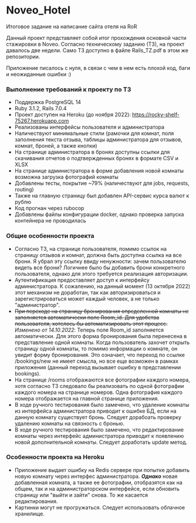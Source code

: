 # Noveo_Hotel
Итоговое задание на написание сайта отеля на RoR

Данный проект представляет собой итог прохождения основной части стажировки в Noveo.
Согласно техническому заданию (ТЗ), на проект давалось две недели. Само ТЗ доступно в файле Rails_TZ.pdf в этом же репозитории. 

Приложение писалось с нуля, в связи с чем в нем есть плохой код, баги и неожиданные ошибки :)

### Выполнение требований к проекту по ТЗ
* Поддержка PostgreSQL 14
* Ruby 3.1.2, Rails 7.0.4
* Проект доступен на Heroku (до ноября 2022): https://rocky-shelf-75267.herokuapp.com
* Реализованы интерфейсы пользователя и администратора
* Наличествуют минимальные стили (рамочки для комнат, поля заполнения текста отзыва, таблицы администратора для отзывов, комнат, броней, а также кнопки)
* На странице администратора в бронях доступны ссылки для скачивания отчетов о подтвержденных бронях в формате CSV и XLSX
* На странице администратора в форме добавления новой комнаты возможна загрузка фотографий комнаты
* Добавлены тесты, покрытие ~79% (наличествуют для jobs, requests, routing)
* Также на главную страницу был добавлен API-сервис курса валют к рублю
* Код прогнан через rubocop
* Добавлены файлы конфигурации docker, однако проверка запуска контейнера не проводилась

### Общие особенности проекта
* Согласно ТЗ, на странице пользователя, помимо ссылок на страницу отзывов и комнат, должна быть доступна ссылка на все брони. Я убрал эту ссылку ввиду ненужности: зачем пользователю видеть все брони? Логичнее было бы добавить брони конкретного пользователя, однако для этого требуется реализация авторизации.
* Аутентификация предоставляет доступ к интерфейсу администратора. К сожалению, на данный момент (13 октября 2022) этот механизм не доработан, так как авторизироваться и зарегистрироваться может каждый человек, а не только "администратор".
* ~~При переходе на страницу бронирования определенной комнаты не заполняется автоматически поле Room_id. Для удобства пользователя, хотелось бы автоматизировать этот процесс.~~
*Изменено от 14.10.2022*: Теперь поле Room_id заполняется автоматически. Для этого форма бронирования была перенесена в представление одной комнаты. Когда пользователь захочет открыть страницу одной комнаты, то помимо информации о комнате, он увидит форму бронирования. Это означает, что переход по ссылке /bookings/new не имеет смысла, но все еще возможен в рамках приложения (данный переход вызывает ошибку в представлении bookings).
* На странице /rooms отображаются все фотографии каждого номера, хотя согласно ТЗ следовало бы реализовать по одной фотографии каждого номера на странице номеров. Одна фотография каждого номера отображается на главной странице приложения.
* В ходе ручного тестирования было замечено, что удаление комнаты из интерфейса администратора приводит к ошибке БД, если на данную комнату существует бронь. Следует дорабоать проверку удалению комнаты на связность с бронью.
* В ходе ручного тестирования было замечено, что редактирование комнаты через интерфейс администратора приводит к появлению новой дополнительной комнаты. Следует доработать update метод.

### Особенности проекта на Heroku
* Приложение выдает ошибку на Redis сервере при попытке добавить новую комнату через интерфес администратора. ***Однако*** новая добавленная комната, а также ее фотографии, отобразятся как на общем, так и на администраторском интерфейсе, если обновить страницу или "выйти и зайти" снова. То же касается редактирования.
* Картинки могут не прогружаться. Следует использовать облачное хранилище.
